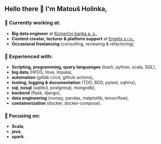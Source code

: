 ## Hello there 👋 I'm Matouš Holinka,

### 🤝 Currently working at:
* **Big data engineer** at [Komerční banka a. s.](https://www.kb.cz/),
* **Content creator, lecturer & platform support** at [Engeto s r.o.](https://engeto.cz/),
* **Occasional freelancing** (consulting, reviewing & refactoring).

### 🙋 Experienced with:
* **Scripting, programming, query languanges** (bash, python, scala, SQL),
* **big data** (HFDS, Hive, Impala),
* **automation** (gitlab ci/cd, github actions),
* **testing, logging & documentation** (TDD, BDD, pytest, sqhinx),
* **sql, nosql** (sqlite3, postgresql, mongodb),
* **backend** (flask, django),
* **data engineering** (numpy, pandas, matplotlib, tensorflow),
* **containerization** (docker, docker-compose).

### 🎯 Focusing on:
* **Scala**,
* **java**,
* **spark**.

<!--
**Bralor/Bralor** is a ✨ _special_ ✨ repository because its `README.md` (this file) appears on your GitHub profile.

Here are some ideas to get you started:

- 🔭 I’m currently working on ...
- 🌱 I’m currently learning ...
- 👯 I’m looking to collaborate on ...
- 🤔 I’m looking for help with ...
- 💬 Ask me about ...
- 📫 How to reach me: ...
- 😄 Pronouns: ...
- ⚡ Fun fact: ...
-->
